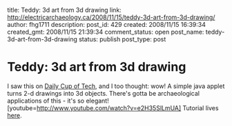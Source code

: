 title: Teddy: 3d art from 3d drawing
link: http://electricarchaeology.ca/2008/11/15/teddy-3d-art-from-3d-drawing/
author: fhg1711
description: 
post_id: 429
created: 2008/11/15 16:39:34
created_gmt: 2008/11/15 21:39:34
comment_status: open
post_name: teddy-3d-art-from-3d-drawing
status: publish
post_type: post

# Teddy: 3d art from 3d drawing

I saw this on [Daily Cup of Tech](http://www.dailycupoftech.com/2008/08/24/teddy-3d-art-from-2d-drawings/), and I too thought: wow! A simple java applet turns 2-d drawings into 3d objects. There's gotta be archaeological applications of this - it's so elegant! [youtube=http://www.youtube.com/watch?v=e2H35SlLmUA] Tutorial lives [here](http://www-ui.is.s.u-tokyo.ac.jp/~takeo/teddy/teddy/tutorial.html).